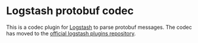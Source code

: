 # Logstash protobuf codec

This is a codec plugin for [Logstash](https://github.com/elastic/logstash) to parse protobuf messages.
The codec has moved to the [official logstash plugins repository](https://github.com/logstash-plugins/logstash-codec-protobuf).

